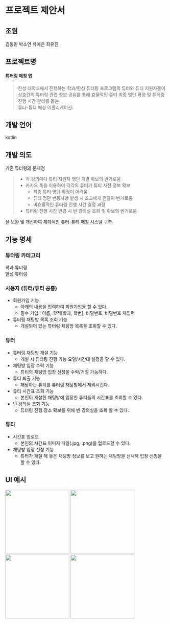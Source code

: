 # 프로젝트 제안서



## 조원 

김동민 박소연 유예은 최유진

## 프로젝트명

#### 튜터링 매칭 앱  
> 한성 대학교에서 진행하는 학과/한성 튜터링 프로그램의 튜터와 튜티 지원자들이  
> 상호간의 튜터링 관련 정보 공유를 통해 효율적인 튜티 최종 명단 확정 및 튜터링 진행 시간 관리를 돕는   
> 튜터-튜티 매칭 어플리케이션.

## 개발 언어

kotlin

## 개발 의도 

기존 튜터링의 문제점  
> * 각 강의마다 튜티 지원자 명단 개별 확보의 번거로움  
> * 카카오 톡을 이용하여 각각의 튜터가 튜티 사전 정보 확보  
>   - 최종 튜티 명단 확정이 어려움  
>   - 튜티 명단 변동사항 발생 시 조교에게 전달이 번거로움  
>   - 비효율적인 튜터링 진행 시간 결정 과정  
> * 튜터링 진행 시간 변경 시 빈 강의실 조회 및 확보의 번거로움    

을 보완 및 개선하여 체계적인 튜터-튜티 매칭 시스템 구축  

## 기능 명세   
### 튜터링 카테고리  
학과 튜터링  
한성 튜터링  

### 사용자 (튜터/튜티 공통)  
* 회원가입 기능  
  - 아래의 내용을 입력하여 회원가입을 할 수 있다.
  - 필수 기입 : 이름, 학적[학과, 학번], 비밀번호, 비밀번호 재입력   
* 튜터링 채팅방 목록 조회 기능  
  - 개설되어 있는 튜터링 채팅방 목록을 조회할 수 있다.  

### 튜터  
* 튜터링 채팅방 개설 기능  
  - 개설 시 튜터링 진행 가능 요일/시간대 설정을 할 수 있다.  
* 채팅방 입장 수락 기능  
  - 튜티의 채팅방 입장 신청을 수락/거절 가능하다.  
* 튜티 퇴출 기능  
  - 해당하는 튜티를 튜터링 채팅방에서 제외시킨다.  
* 튜티 시간표 조회 기능  
  - 본인이 개설한 채팅방에 입장한 튜티들의 시간표를 조회할 수 있다.  
* 빈 강의실 조회 기능
  - 튜터링 진행 장소 확보를 위해 빈 강의실을 조회 할 수 있다.  

### 튜티
* 시간표 업로드
  - 본인의 시간표 이미지 파일(.jpg, .png)을 업로드할 수 있다.
* 채팅방 입장 신청 기능  
  - 튜터가 개설 해 놓은 채팅방 정보를 보고 원하는 채팅방을 선택해 입장 신청을 할 수 있다.  

## UI 예시  

<div>
<img width="200" src="https://user-images.githubusercontent.com/55046928/65814638-897c5080-e21f-11e9-9be4-e6a7eabe6b63.png"></img>  
<img width="200" src="https://user-images.githubusercontent.com/55046928/65814657-c34d5700-e21f-11e9-8915-ed7d6d9b73eb.png"></img>  
<img width="200" src="https://user-images.githubusercontent.com/55046928/65814662-d6f8bd80-e21f-11e9-8ccc-727a44c9daf6.png"></img>   
<img width="200" src="https://user-images.githubusercontent.com/55046928/65814693-11faf100-e220-11e9-9d66-f8114ad78941.png"></img>  
</div>

​    
​    
